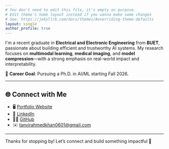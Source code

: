 ```yaml
---
# You don't need to edit this file, it's empty on purpose.
# Edit theme's home layout instead if you wanna make some changes
# See: https://jekyllrb.com/docs/themes/#overriding-theme-defaults
layout: single
author_profile: true
---
```

I'm a recent graduate in **Electrical and Electronic Engineering** from **BUET**, passionate about building efficient and trustworthy AI systems. My research focuses on **multimodal learning**, **medical imaging**, and **model compression**—with a strong emphasis on real-world impact and interpretability.

🎯 **Career Goal**: Pursuing a Ph.D. in AI/ML starting Fall 2026.

---

## 🌐 Connect with Me

- 🖥️ [Portfolio Website](https://takakib123.github.io/)
- 💼 [LinkedIn](https://www.linkedin.com/in/tanvir-ahmed-26602a231/)
- 🧑‍💻 [GitHub](https://github.com/takakib123)
- ✉️ tanvirahmedkhan0601@gmail.com

---

Thanks for stopping by! Let’s connect and build something impactful 🚀
